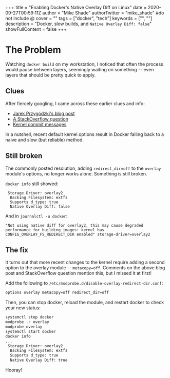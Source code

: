 +++
title = "Enabling Docker's Native Overlay Diff on Linux"
date = 2020-09-27T00:59:11Z
author = "Mike Shade"
authorTwitter = "mike_shade" #do not include @
cover = ""
tags = ["docker", "tech"]
keywords = ["", ""]
description = "Docker, slow builds, and `Native Overlay Diff: false`"
showFullContent = false
+++

# The Problem

Watching `docker build` on my workstation, I noticed that often the process
would pause between layers, seemingly waiting on something -- even layers that
should be pretty quick to apply.

## Clues

After fiercely googling, I came across these earlier clues and info:

- [Jarek Przygódzki's blog post](https://dev.to/jarekprzygodzki/a-curious-case-of-slow-docker-image-builds-2o7k)
- [A StackOverflow question](https://stackoverflow.com/questions/46787983/what-native-overlay-diff-mean-in-overlay2-storage-driver)
- [Kernel commit messages](https://github.com/torvalds/linux/commit/d47748e5ae5af6572e520cc9767bbe70c22ea498#diff-315c61b86e39b9b47f4ab0cd9efc2467)

In a nutshell, recent default kernel options result in Docker falling back to
a naive and slow (but reliable) method.

## Still broken

The commonly posted resolution, adding `redirect_dir=off` to the `overlay` module's options, no longer works alone. Something is still broken.

`docker info` still showed:
```shell
 Storage Driver: overlay2
  Backing Filesystem: extfs
  Supports d_type: true
  Native Overlay Diff: false
```

And in `journalctl -u docker`:
```
"Not using native diff for overlay2, this may cause degraded performance for building images: kernel has CONFIG_OVERLAY_FS_REDIRECT_DIR enabled" storage-driver=overlay2
```

## The fix

It turns out that more recent changes to the kernel require adding a second option
to the overlay module -- `metacopy=off`. Comments on the above blog post and 
StackOverflow question mention this, but I missed it at first!

Add the following to `/etc/modprobe.d/disable-overlay-redirect-dir.conf`:
```bash
options overlay metacopy=off redirect_dir=off
```

Then, you can stop docker, reload the module, and restart docker to check your new status:

```bash
systemctl stop docker
modprobe -r overlay
modprobe overlay
systemctl start docker
docker info
...
 Storage Driver: overlay2
  Backing Filesystem: extfs
  Supports d_type: true
  Native Overlay Diff: true
```

Hooray!
